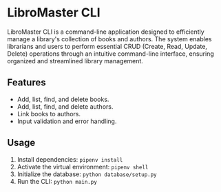 # LibroMaster CLI

LibroMaster CLI is a command-line application designed to efficiently manage a library's collection of books and authors. The system enables librarians and users to perform essential CRUD (Create, Read, Update, Delete) operations through an intuitive command-line interface, ensuring organized and streamlined library management.

## Features
- Add, list, find, and delete books.
- Add, list, find, and delete authors.
- Link books to authors.
- Input validation and error handling.

## Usage
1. Install dependencies: `pipenv install`
2. Activate the virtual environment: `pipenv shell`
3. Initialize the database: `python database/setup.py`
4. Run the CLI: `python main.py`

